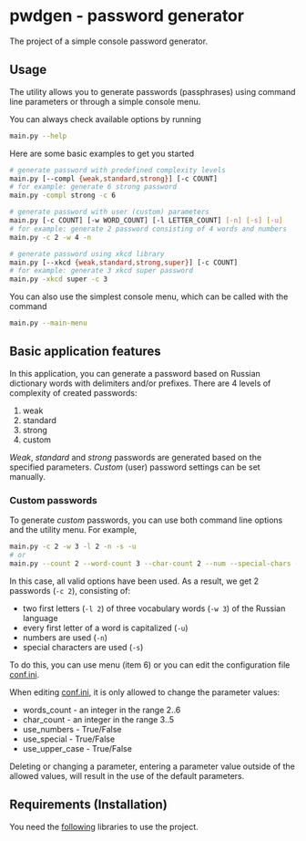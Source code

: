 # pwdgen - password generator

The project of a simple console password generator.

## Usage
The utility allows you to generate passwords (passphrases) using command line parameters or through a simple console menu.

You can always check available options by running
```bash
main.py --help
```

Here are some basic examples to get you started

```bash
# generate password with predefined complexity levels
main.py [--compl {weak,standard,strong}] [-c COUNT]
# for example: generate 6 strong password
main.py -compl strong -c 6

# generate password with user (custom) parameters
main.py [-c COUNT] [-w WORD_COUNT] [-l LETTER_COUNT] [-n] [-s] [-u]
# for example: generate 2 password consisting of 4 words and numbers
main.py -c 2 -w 4 -n

# generate password using xkcd library
main.py [--xkcd {weak,standard,strong,super}] [-c COUNT]
# for example: generate 3 xkcd super password
main.py -xkcd super -c 3
```

You can also use the simplest console menu, which can be called with the command

```bash
main.py --main-menu
```

## Basic application features
In this application, you can generate a password based on Russian dictionary words with delimiters and/or prefixes. There are 4 levels of complexity of created passwords:
1. weak
2. standard
3. strong
4. custom

_Weak_, _standard_ and _strong_ passwords are generated based on the specified parameters. _Custom_ (user) password settings can be set manually.

### Custom passwords
To generate _custom_ passwords, you can use both command line options and the utility menu. For example, 
```bash
main.py -c 2 -w 3 -l 2 -n -s -u
# or
main.py --count 2 --word-count 3 --char-count 2 --num --special-chars --upper-case
```
In this case, all valid options have been used. As a result, we get 2 passwords (`-c 2`), consisting of:
- two first letters (`-l 2`) of three vocabulary words (`-w 3`) of the Russian language
- every first letter of a word is capitalized (`-u`)
- numbers are used (`-n`)
- special characters are used (`-s`)


To do this, you can use menu (item 6) or you can edit the configuration file [conf.ini](conf.ini).

When editing [conf.ini](conf.ini), it is only allowed to change the parameter values:
- words_count - an integer in the range 2..6
- char_count - an integer in the range 3..5
- use_numbers - True/False
- use_special - True/False
- use_upper_case - True/False

Deleting or changing a parameter, entering a parameter value outside of the allowed values, will result in the use of the default parameters.

## Requirements (Installation)
You need the [following](requirements.txt) libraries to use the project.
